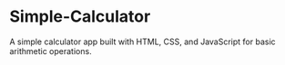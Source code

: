 # Simple-Calculator
A simple calculator app built with HTML, CSS, and JavaScript for basic arithmetic operations.
